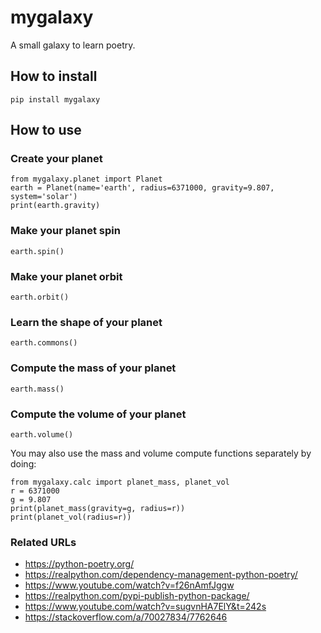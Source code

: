 # mygalaxy 

A small galaxy to learn poetry. 

## How to install 

`pip install mygalaxy`

## How to use

### Create your planet

    from mygalaxy.planet import Planet
    earth = Planet(name='earth', radius=6371000, gravity=9.807, system='solar')
    print(earth.gravity)

### Make your planet spin 

`earth.spin()`

### Make your planet orbit

`earth.orbit()`

### Learn the shape of your planet

`earth.commons()`


### Compute the mass of your planet

`earth.mass()`


### Compute the volume of your planet 

`earth.volume()`

You may also use the mass and volume compute functions separately by doing: 

    from mygalaxy.calc import planet_mass, planet_vol
    r = 6371000
    g = 9.807
    print(planet_mass(gravity=g, radius=r))
    print(planet_vol(radius=r))

### Related URLs
* https://python-poetry.org/
* https://realpython.com/dependency-management-python-poetry/
* https://www.youtube.com/watch?v=f26nAmfJggw
* https://realpython.com/pypi-publish-python-package/
* https://www.youtube.com/watch?v=sugvnHA7ElY&t=242s
* https://stackoverflow.com/a/70027834/7762646



